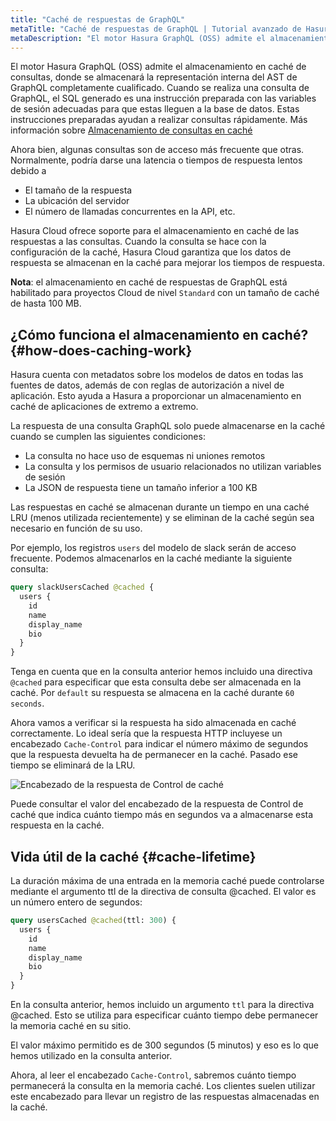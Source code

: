 ```yaml
---
title: "Caché de respuestas de GraphQL"
metaTitle: "Caché de respuestas de GraphQL | Tutorial avanzado de Hasura GraphQL"
metaDescription: "El motor Hasura GraphQL (OSS) admite el almacenamiento en caché de consultas, donde se almacenará la representación interna del AST de GraphQL completamente cualificado."
---
```


El motor Hasura GraphQL (OSS) admite el almacenamiento en caché de consultas, donde se almacenará la representación interna del AST de GraphQL completamente cualificado. Cuando se realiza una consulta de GraphQL, el SQL generado es una instrucción preparada con las variables de sesión adecuadas para que estas lleguen a la base de datos. Estas instrucciones preparadas ayudan a realizar consultas rápidamente. Más información sobre [Almacenamiento de consultas en caché](https://hasura.io/docs/latest/graphql/core/databases/postgres/queries/performance/)

Ahora bien, algunas consultas son de acceso más frecuente que otras. Normalmente, podría darse una latencia o tiempos de respuesta lentos debido a

- El tamaño de la respuesta
- La ubicación del servidor
- El número de llamadas concurrentes en la API, etc.

Hasura Cloud ofrece soporte para el almacenamiento en caché de las respuestas a las consultas. Cuando la consulta se hace con la configuración de la caché, Hasura Cloud garantiza que los datos de respuesta se almacenan en la caché para mejorar los tiempos de respuesta.

**Nota**: el almacenamiento en caché de respuestas de GraphQL está habilitado para proyectos Cloud de nivel `Standard` con un tamaño de caché de hasta 100 MB.

## ¿Cómo funciona el almacenamiento en caché? {#how-does-caching-work}

Hasura cuenta con metadatos sobre los modelos de datos en todas las fuentes de datos, además de con reglas de autorización a nivel de aplicación. Esto ayuda a Hasura a proporcionar un almacenamiento en caché de aplicaciones de extremo a extremo.

La respuesta de una consulta GraphQL solo puede almacenarse en la caché cuando se cumplen las siguientes condiciones:

- La consulta no hace uso de esquemas ni uniones remotos
- La consulta y los permisos de usuario relacionados no utilizan variables de sesión
- La JSON de respuesta tiene un tamaño inferior a 100 KB

Las respuestas en caché se almacenan durante un tiempo en una caché LRU (menos utilizada recientemente) y se eliminan de la caché según sea necesario en función de su uso.

Por ejemplo, los registros `users` del modelo de slack serán de acceso frecuente. Podemos almacenarlos en la caché mediante la siguiente consulta:

```graphql
query slackUsersCached @cached {
  users {
    id
    name
    display_name
    bio
  }
}
```

Tenga en cuenta que en la consulta anterior hemos incluido una directiva `@cached` para especificar que esta consulta debe ser almacenada en la caché. Por `default` su respuesta se almacena en la caché durante `60 seconds`.

Ahora vamos a verificar si la respuesta ha sido almacenada en caché correctamente.
 Lo ideal sería que la respuesta HTTP incluyese un encabezado `Cache-Control` para indicar el número máximo de segundos que la respuesta devuelta ha de permanecer en la caché. Pasado ese tiempo se eliminará de la LRU.

![Encabezado de la respuesta de Control de caché](https://graphql-engine-cdn.hasura.io/learn-hasura/assets/graphql-hasura-advanced/cache-control.png)

Puede consultar el valor del encabezado de la respuesta de Control de caché que indica cuánto tiempo más en segundos va a almacenarse esta respuesta en la caché.

## Vida útil de la caché {#cache-lifetime}

La duración máxima de una entrada en la memoria caché puede controlarse mediante el argumento ttl de la directiva de consulta @cached. El valor es un número entero de segundos:

```graphql
query usersCached @cached(ttl: 300) {
  users {
    id
    name
    display_name
    bio
  }
}
```
En la consulta anterior, hemos incluido un argumento `ttl` para la directiva @cached. Esto se utiliza para especificar cuánto tiempo debe permanecer la memoria caché en su sitio.

El valor máximo permitido es de 300 segundos (5 minutos) y eso es lo que hemos utilizado en la consulta anterior.

Ahora, al leer el encabezado `Cache-Control`, sabremos cuánto tiempo permanecerá la consulta en la memoria caché. Los clientes suelen utilizar este encabezado para llevar un registro de las respuestas almacenadas en la caché.
